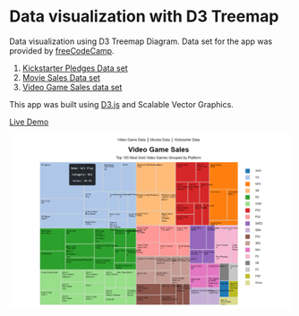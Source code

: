 # Data visualization with D3 Treemap
Data visualization using D3 Treemap Diagram. Data set for the app was provided by [freeCodeCamp](https://www.freecodecamp.org/).

1. [Kickstarter Pledges Data set](https://cdn.rawgit.com/freeCodeCamp/testable-projects-fcc/a80ce8f9/src/data/tree_map/kickstarter-funding-data.json)
2. [Movie Sales Data set](https://cdn.rawgit.com/freeCodeCamp/testable-projects-fcc/a80ce8f9/src/data/tree_map/movie-data.json)
3. [Video Game Sales data set](https://cdn.rawgit.com/freeCodeCamp/testable-projects-fcc/a80ce8f9/src/data/tree_map/video-game-sales-data.json)

This app was built using [D3.js](https://d3js.org/) and Scalable Vector Graphics.

[Live Demo](https://dilanlivera.github.io/data-visualization-with-d3-treemap/)

![alt text](https://github.com/DilanLivera/data-visualization-with-d3-treemap/blob/master/img/data-visualization-with-d3-treemap-img.png)
